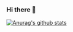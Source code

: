 ### Hi there 👋

<!--
**JayeHa/JayeHa** is a ✨ _special_ ✨ repository because its `README.md` (this file) appears on your GitHub profile.

Here are some ideas to get you started:

- 🔭 I’m currently working on ...
- 🌱 I’m currently learning ...
- 👯 I’m looking to collaborate on ...
- 🤔 I’m looking for help with ...
- 💬 Ask me about ...
- 📫 How to reach me: ...
- 😄 Pronouns: ...
- ⚡ Fun fact: ...
-->


<!--
Skills
<img src="https://img.shields.io/badge/JavaScript-F7DF1E?style=flat-square&logo=JavaScript&logoColor=white"/></a>
-->

  [![Anurag's github stats](https://github-readme-stats.vercel.app/api?username=JayeHa)](https://github.com/anuraghazra/github-readme-stats)
